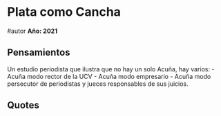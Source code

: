 # Plata como Cancha
#autor 
**Año: 2021** 

## Pensamientos
Un estudio periodista que ilustra que no hay un solo Acuña, hay varios:
    -   Acuña modo rector de la UCV
    -   Acuña modo empresario
    -   Acuña modo persecutor de periodistas y jueces responsables de sus juicios.
## Quotes
